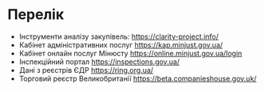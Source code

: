 <!-- TITLE: Державні реєстри -->
<!-- SUBTITLE: -->

# Перелік
- Інструменти аналізу закупівель: https://clarity-project.info/
- Кабінет адміністративних послуг https://kap.minjust.gov.ua/
- Кабінет онлайн послуг Мінюсту https://online.minjust.gov.ua/login
- Інспекційний портал https://inspections.gov.ua/
- Дані з реєстрів ЄДР https://ring.org.ua/
- Торговий реєстр Великобританії https://beta.companieshouse.gov.uk/